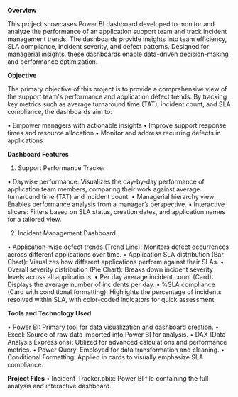 
**Overview**

This project showcases Power BI dashboard developed to monitor and analyze the performance of an application support team and track incident management trends. The dashboards provide insights into team efficiency, SLA compliance, incident severity, and defect patterns. Designed for managerial insights, these dashboards enable data-driven decision-making and performance optimization.

**Objective**

The primary objective of this project is to provide a comprehensive view of the support team's performance and application defect trends.
By tracking key metrics such as average turnaround time (TAT), incident count, and SLA compliance, the dashboards aim to:

•	Empower managers with actionable insights
•	Improve support response times and resource allocation
•	Monitor and address recurring defects in applications

**Dashboard Features**

1. Support Performance Tracker

•	Daywise performance: Visualizes the day-by-day performance of application team members, comparing their work against average turnaround time (TAT) and incident count.
•	Managerial hierarchy view: Enables performance analysis from a manager’s perspective.
•	Interactive slicers: Filters based on SLA status, creation dates, and application names for a tailored view.

2. Incident Management Dashboard

•	Application-wise defect trends (Trend Line): Monitors defect occurrences across different applications over time.
•	Application SLA distribution (Bar Chart): Visualizes how different applications perform against their SLAs.
•	Overall severity distribution (Pie Chart): Breaks down incident severity levels across all applications.
•	Per day average incident count (Card): Displays the average number of incidents per day.
•	%SLA compliance (Card with conditional formatting): Highlights the percentage of incidents resolved within SLA, with color-coded indicators for quick assessment.

**Tools and Technology Used**

•	Power BI: Primary tool for data visualization and dashboard creation.
•	Excel: Source of raw data imported into Power BI for analysis.
•	DAX (Data Analysis Expressions): Utilized for advanced calculations and performance metrics.
•	Power Query: Employed for data transformation and cleaning.
•	Conditional Formatting: Applied in cards to visually emphasize SLA compliance.

**Project Files**
•	Incident_Tracker.pbix: Power BI file containing the full analysis and interactive dashboard.

